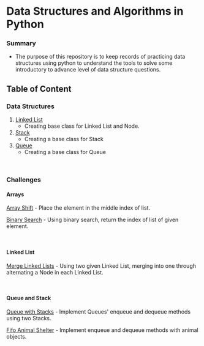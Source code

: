 # Data Structures and Algorithms in Python

### Summary
- The purpose of this repository is to keep records of practicing data structures using python to understand the tools to solve some introductory to advance level of data structure questions.

## Table of Content

### Data Structures
1. [Linked List](data_structures/linked_list/README.md)
    - Creating base class for Linked List and Node.
2. [Stack](data_structures/stack/README.md)
    - Creating a base class for Stack
3. [Queue](data_structures/queue/README.md)
    - Creating a base class for Queue

</br>

### Challenges

#### Arrays
[Array Shift](challenges/array_shift/README.md) - Place the element in the middle index of list.

[Binary Search](challenges/array_binary_search/README.md) - Using binary search, return the index of list of given element.

</br>

#### Linked List
[Merge Linked Lists](challenges/ll_merge/README.md) - Using two given Linked List, merging into one through alternating a Node in each Linked List.

</br>

#### Queue and Stack
[Queue with Stacks](challenges/queue_with_stacks/README.md) - Implement Queues' enqueue and dequeue methods using two Stacks.
</br>

[Fifo Animal Shelter](challenges/fifo_animal_shelter/README.md) - Implement enqueue and dequeue methods with animal objects.
</br>

[]()
